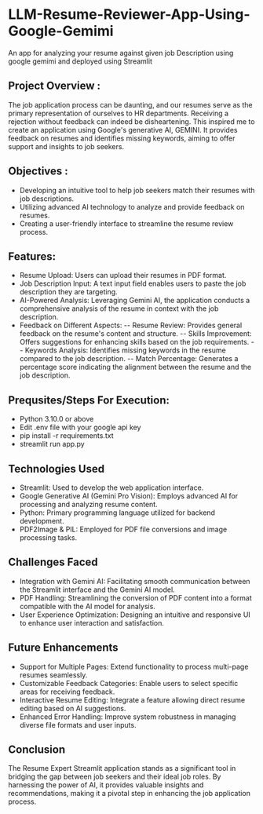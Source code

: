 # LLM-Resume-Reviewer-App-Using-Google-Gemimi
An app for analyzing your resume against given job Description using google gemimi and deployed using Streamlit
## Project Overview :
The job application process can be daunting, and our resumes serve as the primary representation of ourselves to HR departments. Receiving a rejection without feedback can indeed be disheartening. This inspired me to create an application using Google's generative AI, GEMINI. It provides feedback on resumes and identifies missing keywords, aiming to offer support and insights to job seekers.
## Objectives :
- Developing an intuitive tool to help job seekers match their resumes with job descriptions.
- Utilizing advanced AI technology to analyze and provide feedback on resumes.
- Creating a user-friendly interface to streamline the resume review process.
## Features:
- Resume Upload: Users can upload their resumes in PDF format.
- Job Description Input: A text input field enables users to paste the job description they are targeting.
- AI-Powered Analysis: Leveraging Gemini AI, the application conducts a comprehensive analysis of the resume in context with the job description.
- Feedback on Different Aspects:
-- Resume Review: Provides general feedback on the resume's content and structure.
-- Skills Improvement: Offers suggestions for enhancing skills based on the job requirements.
-- Keywords Analysis: Identifies missing keywords in the resume compared to the job description.
-- Match Percentage: Generates a percentage score indicating the alignment between the resume and the job description.
## Prequsites/Steps For Execution:
- Python 3.10.0 or above
- Edit  .env file with your google api key
- pip install -r requirements.txt
- streamlit run app.py
## Technologies Used
- Streamlit: Used to develop the web application interface.
- Google Generative AI (Gemini Pro Vision): Employs advanced AI for processing and analyzing resume content.
- Python: Primary programming language utilized for backend development.
- PDF2Image & PIL: Employed for PDF file conversions and image processing tasks.
## Challenges Faced
- Integration with Gemini AI: Facilitating smooth communication between the Streamlit interface and the Gemini AI model.
- PDF Handling: Streamlining the conversion of PDF content into a format compatible with the AI model for analysis.
- User Experience Optimization: Designing an intuitive and responsive UI to enhance user interaction and satisfaction.
## Future Enhancements
- Support for Multiple Pages: Extend functionality to process multi-page resumes seamlessly.
- Customizable Feedback Categories: Enable users to select specific areas for receiving feedback.
- Interactive Resume Editing: Integrate a feature allowing direct resume editing based on AI suggestions.
- Enhanced Error Handling: Improve system robustness in managing diverse file formats and user inputs.
## Conclusion
The Resume Expert Streamlit application stands as a significant tool in bridging the gap between job seekers and their ideal job roles. By harnessing the power of AI, it provides valuable insights and recommendations, making it a pivotal step in enhancing the job application process.



